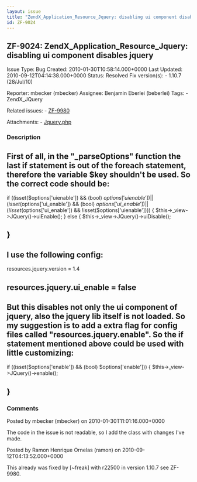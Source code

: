 ```yaml
---
layout: issue
title: "ZendX_Application_Resource_Jquery: disabling ui component disables jquery"
id: ZF-9024
---
```


ZF-9024: ZendX\_Application\_Resource\_Jquery: disabling ui component disables jquery
-------------------------------------------------------------------------------------

 Issue Type: Bug Created: 2010-01-30T10:58:14.000+0000 Last Updated: 2010-09-12T04:14:38.000+0000 Status: Resolved Fix version(s): - 1.10.7 (28/Jul/10)
 
 Reporter:  mbecker (mbecker)  Assignee:  Benjamin Eberlei (beberlei)  Tags: - ZendX\_JQuery
 
 Related issues: - [ZF-9980](/issues/browse/ZF-9980)
 
 Attachments: - [Jquery.php](/issues/secure/attachment/12696/Jquery.php)
 
### Description

First of all, in the "\_parseOptions" function the last if statement is out of the foreach statement, therefore the variable $key shouldn't be used. So the correct code should be:
-----------------------------------------------------------------------------------------------------------------------------------------------------------------------------------

if ((isset($options['uienable']) && (bool) $options['uienable']) || (isset($options['ui\_enable']) && (bool) $options['ui\_enable']) || (!isset($options['ui\_enable']) && !isset($options['uienable']))) { $this->\_view->JQuery()->uiEnable(); } else { $this->\_view->JQuery()->uiDisable();

}
-

I use the following config:
---------------------------

resources.jquery.version = 1.4

resources.jquery.ui\_enable = false
-----------------------------------

But this disables not only the ui component of jquery, also the jquery lib itself is not loaded. So my suggestion is to add a extra flag for config files called "resources.jquery.enable". So the if statement mentioned above could be used with little customizing:
----------------------------------------------------------------------------------------------------------------------------------------------------------------------------------------------------------------------------------------------------------------------

if ((isset($options['enable']) && (bool) $options['enable'])) { $this->\_view->JQuery()->enable();

}
-

 

 

### Comments

Posted by mbecker (mbecker) on 2010-01-30T11:01:16.000+0000

The code in the issue is not readable, so I add the class with changes I've made.

 

 

Posted by Ramon Henrique Ornelas (ramon) on 2010-09-12T04:13:52.000+0000

This already was fixed by [~freak] with r22500 in version 1.10.7 see ZF-9980.

 

 
